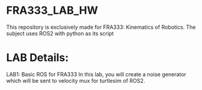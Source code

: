 # FRA333_LAB_HW
This repository is exclusively made for FRA333: Kinematics of Robotics.
The subject uses ROS2 with python as its script

# LAB Details:
LAB1: Basic ROS for FRA333
In this lab, you will create a noise generator which will be sent to velocity mux for turtlesim of ROS2.
